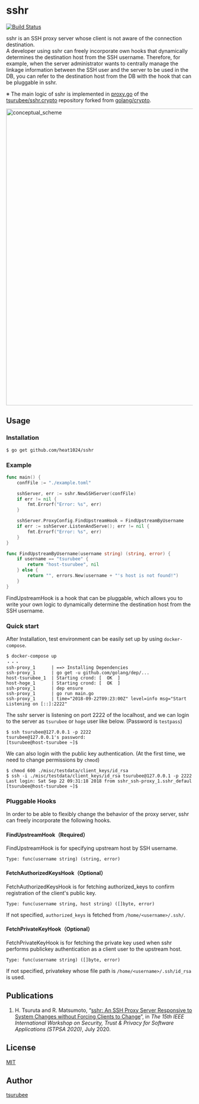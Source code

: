 # sshr
[![Build Status](https://travis-ci.org/tsurubee/sshr.svg?branch=master)](https://travis-ci.org/tsurubee/sshr)  

sshr is an SSH proxy server whose client is not aware of the connection destination.  
A developer using sshr can freely incorporate own hooks that dynamically determines the destination host from the SSH username.  Therefore, for example, when the server administrator wants to centrally manage the linkage information between the SSH user and the server to be used in the DB, you can refer to the destination host from the DB with the hook that can be pluggable in sshr.

※ The main logic of sshr is implemented in [proxy.go](https://github.com/heat1024/sshr.crypto/blob/master/ssh/proxy.go) of the [tsurubee/sshr.crypto](https://github.com/heat1024/sshr.crypto) repository forked from [golang/crypto](https://github.com/golang/crypto).  

<img src="./docs/images/conceptual_scheme.png" alt="conceptual_scheme" width="800">

## Usage
### Installation
```
$ go get github.com/heat1024/sshr
```

### Example
```go
func main() {
	confFile := "./example.toml"

	sshServer, err := sshr.NewSSHServer(confFile)
	if err != nil {
		fmt.Errorf("Error: %s", err)
	}

	sshServer.ProxyConfig.FindUpstreamHook = FindUpstreamByUsername
	if err := sshServer.ListenAndServe(); err != nil {
		fmt.Errorf("Error: %s", err)
	}
}

func FindUpstreamByUsername(username string) (string, error) {
	if username == "tsurubee" {
		return "host-tsurubee", nil
	} else {
		return "", errors.New(username + "'s host is not found!")
	}
}

```
FindUpstreamHook is a hook that can be pluggable, which allows you to write your own logic to dynamically determine the destination host from the SSH username.

### Quick start  
After Installation, test environment can be easily set up by using `docker-compose`.  
```
$ docker-compose up
・・・
ssh-proxy_1      | ==> Installing Dependencies
ssh-proxy_1      | go get -u github.com/golang/dep/...
host-tsurubee_1  | Starting crond: [  OK  ]
host-hoge_1      | Starting crond: [  OK  ]
ssh-proxy_1      | dep ensure
ssh-proxy_1      | go run main.go
ssh-proxy_1      | time="2018-09-22T09:23:00Z" level=info msg="Start Listening on [::]:2222"
```
The sshr server is listening on port 2222 of the localhost, and we can login to the server as `tsurubee` or `hoge` user like below.  (Password is `testpass`)
```
$ ssh tsurubee@127.0.0.1 -p 2222
tsurubee@127.0.0.1's password:
[tsurubee@host-tsurubee ~]$
```
We can also login with the public key authentication.  (At the first time, we need to change permissions by `chmod`)
```
$ chmod 600 ./misc/testdata/client_keys/id_rsa
$ ssh -i ./misc/testdata/client_keys/id_rsa tsurubee@127.0.0.1 -p 2222
Last login: Sat Sep 22 09:31:18 2018 from sshr_ssh-proxy_1.sshr_defaul
[tsurubee@host-tsurubee ~]$ 
```

### Pluggable Hooks
In order to be able to flexibly change the behavior of the proxy server, sshr can freely incorporate the following hooks.  

#### FindUpstreamHook（Required）
FindUpstreamHook is for specifying upstream host by SSH username.  
```
Type: func(username string) (string, error)
```

#### FetchAuthorizedKeysHook（Optional）
FetchAuthorizedKeysHook is for fetching authorized_keys to confirm registration of the client's public key.  
```
Type: func(username string, host string) ([]byte, error)
```
If not specified, `authorized_keys` is fetched from `/home/<username>/.ssh/`.  

#### FetchPrivateKeyHook（Optional）
FetchPrivateKeyHook is for fetching the private key used when sshr performs publickey authentication as a client user to the upstream host.  

```
Type: func(username string) ([]byte, error)
```
If not specified, privatekey whose file path is `/home/<username>/.ssh/id_rsa` is used.  

## Publications

1. H. Tsuruta and R. Matsumoto, “[sshr: An SSH Proxy Server Responsive to System Changes without Forcing Clients to Change](https://ieeexplore.ieee.org/document/9202744)”, in *The 15th IEEE International Workshop on Security, Trust & Privacy for Software Applications (STPSA 2020)*, July 2020.

## License

[MIT](https://github.com/heat1024/sshr/blob/master/LICENSE)

## Author

[tsurubee](https://github.com/tsurubee)
